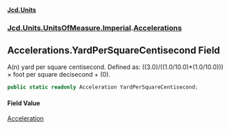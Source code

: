 #### [Jcd.Units](index.md 'index')
### [Jcd.Units.UnitsOfMeasure.Imperial](Jcd.Units.UnitsOfMeasure.Imperial.md 'Jcd.Units.UnitsOfMeasure.Imperial').[Accelerations](Accelerations.md 'Jcd.Units.UnitsOfMeasure.Imperial.Accelerations')

## Accelerations.YardPerSquareCentisecond Field

A(n) yard per square centisecond. Defined as: ((3.0)/((1.0/10.0)*(1.0/10.0))) × foot per square decisecond + (0).

```csharp
public static readonly Acceleration YardPerSquareCentisecond;
```

#### Field Value
[Acceleration](Acceleration.md 'Jcd.Units.UnitTypes.Acceleration')